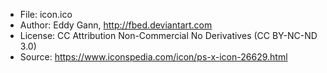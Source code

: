 * File: icon.ico
* Author: Eddy Gann, http://fbed.deviantart.com
* License: CC Attribution Non-Commercial No Derivatives (CC BY-NC-ND 3.0)
* Source: https://www.iconspedia.com/icon/ps-x-icon-26629.html 